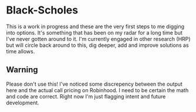 # Black-Scholes
This is a work in progress and these are the very first steps to me digging into options.
It's something that has been on my radar for a long time but I've never gotten around to it.
I'm currently engaged in other research (HRP) but will circle back around to this, dig deeper, add and improve solutions as time allows.

## Warning
Please don't use this! I've noticed some discrepency between the output here and the actual call pricing on Robinhood.
I need to be certain the math and code are correct.
Right now I'm just flagging intent and future development.
